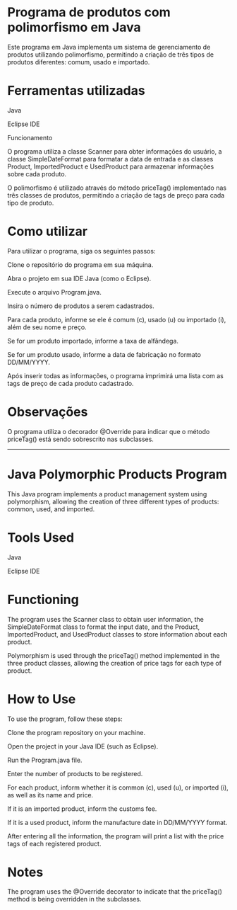 # Programa de produtos com polimorfismo em Java

Este programa em Java implementa um sistema de gerenciamento de produtos utilizando polimorfismo, permitindo a criação de três tipos de produtos diferentes: comum, usado e importado.

# Ferramentas utilizadas

Java

Eclipse IDE

Funcionamento

O programa utiliza a classe Scanner para obter informações do usuário, a classe SimpleDateFormat para formatar a data de entrada e as classes Product, ImportedProduct e UsedProduct para armazenar informações sobre cada produto.

O polimorfismo é utilizado através do método priceTag() implementado nas três classes de produtos, permitindo a criação de tags de preço para cada tipo de produto.

# Como utilizar

Para utilizar o programa, siga os seguintes passos:

Clone o repositório do programa em sua máquina.

Abra o projeto em sua IDE Java (como o Eclipse).

Execute o arquivo Program.java.

Insira o número de produtos a serem cadastrados.

Para cada produto, informe se ele é comum (c), usado (u) ou importado (i), além de seu nome e preço.

Se for um produto importado, informe a taxa de alfândega.

Se for um produto usado, informe a data de fabricação no formato DD/MM/YYYY.

Após inserir todas as informações, o programa imprimirá uma lista com as tags de preço de cada produto cadastrado.

# Observações

O programa utiliza o decorador @Override para indicar que o método priceTag() está sendo sobrescrito nas subclasses.

--------------------------

# Java Polymorphic Products Program

This Java program implements a product management system using polymorphism, allowing the creation of three different types of products: common, used, and imported.

# Tools Used

Java

Eclipse IDE

# Functioning

The program uses the Scanner class to obtain user information, the SimpleDateFormat class to format the input date, and the Product, ImportedProduct, and UsedProduct classes to store information about each product.

Polymorphism is used through the priceTag() method implemented in the three product classes, allowing the creation of price tags for each type of product.

# How to Use

To use the program, follow these steps:

Clone the program repository on your machine.

Open the project in your Java IDE (such as Eclipse).

Run the Program.java file.

Enter the number of products to be registered.

For each product, inform whether it is common (c), used (u), or imported (i), as well as its name and price.

If it is an imported product, inform the customs fee.

If it is a used product, inform the manufacture date in DD/MM/YYYY format.

After entering all the information, the program will print a list with the price tags of each registered product.

# Notes

The program uses the @Override decorator to indicate that the priceTag() method is being overridden in the subclasses.
